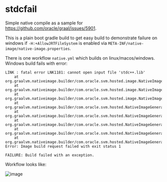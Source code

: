 # stdcfail

Simple native compile as a sample for https://github.com/oracle/graal/issues/5901.

This is a plain boot gradle build to get easy build to demonstrate failure on windows if `-H:+AllowJRTFileSystem` is enabled via `META-INF/native-image/native-image.properties`.

There is one workflow `native.yml` which builds on linux/macos/windows. Windows build fails with error:

```
LINK : fatal error LNK1181: cannot open input file 'stdc++.lib'
	at org.graalvm.nativeimage.builder/com.oracle.svm.hosted.image.NativeImageViaCC.handleLinkerFailure(NativeImageViaCC.java:204)
	at org.graalvm.nativeimage.builder/com.oracle.svm.hosted.image.NativeImageViaCC.runLinkerCommand(NativeImageViaCC.java:151)
	at org.graalvm.nativeimage.builder/com.oracle.svm.hosted.image.NativeImageViaCC.write(NativeImageViaCC.java:117)
	at org.graalvm.nativeimage.builder/com.oracle.svm.hosted.NativeImageGenerator.doRun(NativeImageGenerator.java:718)
	at org.graalvm.nativeimage.builder/com.oracle.svm.hosted.NativeImageGenerator.run(NativeImageGenerator.java:535)
	at org.graalvm.nativeimage.builder/com.oracle.svm.hosted.NativeImageGeneratorRunner.buildImage(NativeImageGeneratorRunner.java:403)
	at org.graalvm.nativeimage.builder/com.oracle.svm.hosted.NativeImageGeneratorRunner.build(NativeImageGeneratorRunner.java:580)
	at org.graalvm.nativeimage.builder/com.oracle.svm.hosted.NativeImageGeneratorRunner.main(NativeImageGeneratorRunner.java:128)
Error: Image build request failed with exit status 1

FAILURE: Build failed with an exception.

```

Workflow looks like:

![image](https://user-images.githubusercontent.com/50398/218137566-5639a22e-7443-4299-98c8-8ed1cec1e97f.png)
